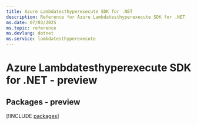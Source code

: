 ```yaml
---
title: Azure Lambdatesthyperexecute SDK for .NET
description: Reference for Azure Lambdatesthyperexecute SDK for .NET
ms.date: 07/03/2025
ms.topic: reference
ms.devlang: dotnet
ms.service: lambdatesthyperexecute
---
```

# Azure Lambdatesthyperexecute SDK for .NET - preview
## Packages - preview
[!INCLUDE [packages](lambdatesthyperexecute-index.md)]